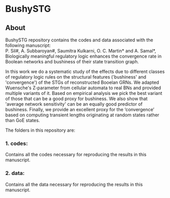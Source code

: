 # BushySTG
## About
BushySTG repository contains the codes and data associated with the following manuscript: <br>
P. Sil#, A. Subbaroyan#, Saumitra Kulkarni, O. C. Martin* and A. Samal*, Biologically meaningful regulatory logic enhances the convergence rate in Boolean networks and bushiness of their state transition graph.

In this work we do a systematic study of the effects due to different classes of regulatory logic rules on the structural features ('bushiness' and 'convergence') of the STGs of reconstructed Booelan GRNs. We adapted Wuensche's Z-parameter from cellular automata to real BNs and provided multiple variants of it. Based on empirical analysis we pick the best variant of those that can be a good proxy for bushiness. We also show that 'average network sensitivity' can be an equally good predictor of bushiness. Finally, we provide an excellent proxy for the ‘convergence’ based on computing transient lengths originating at random states rather than GoE states.

The folders in this repository are:

### 1. codes:
Contains all the codes necessary for reproducing the results in this manuscript.

### 2. data:
Contains all the data necessary for reproducing the results in this manuscript.
